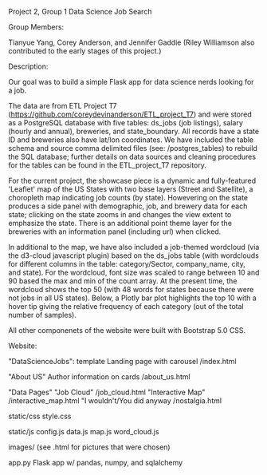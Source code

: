 Project 2, Group 1
Data Science Job Search

Group Members:

Tianyue Yang, Corey Anderson, and Jennifer Gaddie
(Riley Williamson also contributed to the early stages of this project.)

Description: 

Our goal was to build a simple Flask app for data science nerds looking for a job.

The data are from ETL Project T7 (https://github.com/coreydevinanderson/ETL_project_T7) and were stored as a PostgreSQL database with five tables: ds_jobs (job listings), salary (hourly and annual), breweries, and state_boundary. All records have a state ID and breweries also have lat/lon coordinates. We have included the table schema and source comma delimited files (see: /postgres_tables) to rebuild the SQL database; further details on data sources and cleaning procedures for the tables can be found in the ETL_project_T7 repository.

For the current project, the showcase piece is a dynamic and fully-featured 'Leaflet' map of the US States with two base layers (Street and Satellite), a choropleth map indicating job counts (by state). Howevering on the state produces a side panel with demographic, job, and brewery data for each state; clicking on the state zooms in and changes the view extent to emphasize the state. There is an additional point theme layer for the breweries with an information panel (including url) when clicked.

In additional to the map, we have also included a job-themed wordcloud (via the d3-cloud javascript plugin) based on the ds_jobs table (with wordclouds for different columns in the table: category/Sector, company_name, city, and state). For the wordcloud, font size was scaled to range between 10 and 90 based the max and min of the count array. At the present time, the wordcloud shows the top 50 (with 48 words  for states because there were not jobs in all US states). Below, a Plotly bar plot highlights the top 10 with a hover tip giving the relative frequency of each category (out of the total number of samples).

All other componenets of the website were built with Bootstrap 5.0 CSS.

Website:

"DataScienceJobs":                      template
Landing page with carousel              /index.html

"About US"
Author information on cards             /about_us.html 

"Data Pages"
    "Job Cloud"                         /job_cloud.html
    "Interactive Map"                   /interactive_map.html
    "I wouldn't/You did anyway          /nostalgia.html


static/css  style.css

static/js   config.js
            data.js
            map.js
            word_cloud.js

images/     (see .html for pictures that were chosen)

app.py      Flask app
            w/ pandas, numpy, and sqlalchemy


